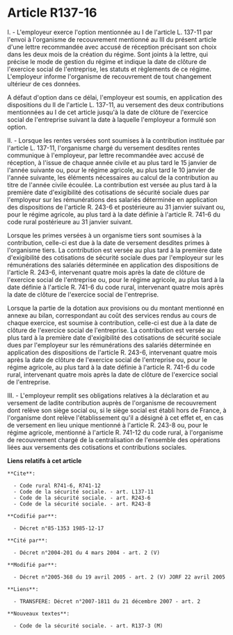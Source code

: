 # Article R137-16

I. - L'employeur exerce l'option mentionnée au I de l'article L. 137-11 par l'envoi à l'organisme de recouvrement mentionné
au III du présent article d'une lettre recommandée avec accusé de réception précisant son choix dans les deux mois de la
création du régime. Sont joints à la lettre, qui précise le mode de gestion du régime et indique la date de clôture de
l'exercice social de l'entreprise, les statuts et règlements de ce régime. L'employeur informe l'organisme de recouvrement de
tout changement ultérieur de ces données.

A défaut d'option dans ce délai, l'employeur est soumis, en application des dispositions du II de l'article L. 137-11, au
versement des deux contributions mentionnées au I de cet article jusqu'à la date de clôture de l'exercice social de
l'entreprise suivant la date à laquelle l'employeur a formulé son option.

II. - Lorsque les rentes versées sont soumises à la contribution instituée par l'article L. 137-11, l'organisme chargé du
versement desdites rentes communique à l'employeur, par lettre recommandée avec accusé de réception, à l'issue de chaque
année civile et au plus tard le 15 janvier de l'année suivante ou, pour le régime agricole, au plus tard le 10 janvier de
l'année suivante, les éléments nécessaires au calcul de la contribution au titre de l'année civile écoulée. La contribution
est versée au plus tard à la première date d'exigibilité des cotisations de sécurité sociale dues par l'employeur sur les
rémunérations des salariés déterminée en application des dispositions de l'article R. 243-6 et postérieure au 31 janvier
suivant ou, pour le régime agricole, au plus tard à la date définie à l'article R. 741-6 du code rural postérieure au 31
janvier suivant.

Lorsque les primes versées à un organisme tiers sont soumises à la contribution, celle-ci est due à la date de versement
desdites primes à l'organisme tiers. La contribution est versée au plus tard à la première date d'exigibilité des cotisations
de sécurité sociale dues par l'employeur sur les rémunérations des salariés déterminée en application des dispositions de
l'article R. 243-6, intervenant quatre mois après la date de clôture de l'exercice social de l'entreprise ou, pour le régime
agricole, au plus tard à la date définie à l'article R. 741-6 du code rural, intervenant quatre mois après la date de clôture
de l'exercice social de l'entreprise.

Lorsque la partie de la dotation aux provisions ou du montant mentionné en annexe au bilan, correspondant au coût des
services rendus au cours de chaque exercice, est soumise à contribution, celle-ci est due à la date de clôture de l'exercice
social de l'entreprise. La contribution est versée au plus tard à la première date d'exigibilité des cotisations de sécurité
sociale dues par l'employeur sur les rémunérations des salariés déterminée en application des dispositions de l'article R.
243-6, intervenant quatre mois après la date de clôture de l'exercice social de l'entreprise ou, pour le régime agricole, au
plus tard à la date définie à l'article R. 741-6 du code rural, intervenant quatre mois après la date de clôture de
l'exercice social de l'entreprise.

III. - L'employeur remplit ses obligations relatives à la déclaration et au versement de ladite contribution auprès de
l'organisme de recouvrement dont relève son siège social ou, si le siège social est établi hors de France, à l'organisme dont
relève l'établissement qu'il a désigné à cet effet et, en cas de versement en lieu unique mentionné à l'article R. 243-8 ou,
pour le régime agricole, mentionné à l'article R. 741-12 du code rural, à l'organisme de recouvrement chargé de la
centralisation de l'ensemble des opérations liées aux versements des cotisations et contributions sociales.

**Liens relatifs à cet article**

	**Cite**:

	  - Code rural R741-6, R741-12
	  - Code de la sécurité sociale. - art. L137-11
	  - Code de la sécurité sociale. - art. R243-6
	  - Code de la sécurité sociale. - art. R243-8

	**Codifié par**:

	  - Décret n°85-1353 1985-12-17

	**Cité par**:

	  - Décret n°2004-201 du 4 mars 2004 - art. 2 (V)

	**Modifié par**:

	  - Décret n°2005-368 du 19 avril 2005 - art. 2 (V) JORF 22 avril 2005

	**Liens**:

	  - TRANSFERE: Décret n°2007-1811 du 21 décembre 2007 - art. 2

	**Nouveaux textes**:

	  - Code de la sécurité sociale. - art. R137-3 (M)
